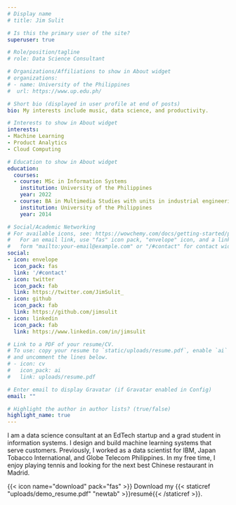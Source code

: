 ```yaml
---
# Display name
# title: Jim Sulit

# Is this the primary user of the site?
superuser: true

# Role/position/tagline
# role: Data Science Consultant

# Organizations/Affiliations to show in About widget
# organizations:
# - name: University of the Philippines
#  url: https://www.up.edu.ph/

# Short bio (displayed in user profile at end of posts)
bio: My interests include music, data science, and productivity.

# Interests to show in About widget
interests:
- Machine Learning
- Product Analytics
- Cloud Computing

# Education to show in About widget
education:
  courses:
  - course: MSc in Information Systems
    institution: University of the Philippines
    year: 2022
  - course: BA in Multimedia Studies with units in industrial engineering
    institution: University of the Philippines
    year: 2014

# Social/Academic Networking
# For available icons, see: https://wowchemy.com/docs/getting-started/page-builder/#icons
#   For an email link, use "fas" icon pack, "envelope" icon, and a link in the
#   form "mailto:your-email@example.com" or "/#contact" for contact widget.
social:
- icon: envelope
  icon_pack: fas
  link: '/#contact'
- icon: twitter
  icon_pack: fab
  link: https://twitter.com/JimSulit_
- icon: github
  icon_pack: fab
  link: https://github.com/jimsulit
- icon: linkedin
  icon_pack: fab
  link: https://www.linkedin.com/in/jimsulit

# Link to a PDF of your resume/CV.
# To use: copy your resume to `static/uploads/resume.pdf`, enable `ai` icons in `params.toml`, 
# and uncomment the lines below.
# - icon: cv
#   icon_pack: ai
#   link: uploads/resume.pdf

# Enter email to display Gravatar (if Gravatar enabled in Config)
email: ""

# Highlight the author in author lists? (true/false)
highlight_name: true
---
```


I am a data science consultant at an EdTech startup and a grad student in information systems. I design and build machine learning systems that serve customers. Previously, I worked as a data scientist for IBM, Japan Tobacco International, and Globe Telecom Philippines. In my free time, I enjoy playing tennis and looking for the next best Chinese restaurant in Madrid.

{{< icon name="download" pack="fas" >}} Download my {{< staticref "uploads/demo_resume.pdf" "newtab" >}}resumé{{< /staticref >}}.
